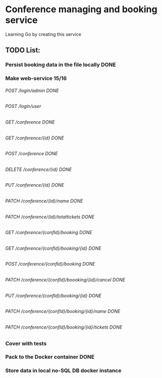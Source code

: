 # Conference managing and booking service

Learning Go by creating this service

## TODO List:
### Persist booking data in the file locally            DONE
### Make web-service                                    15/16
###### POST /login/admin                                DONE
###### POST /login/user
###### GET /conference                                  DONE
###### GET /conference/{id}                             DONE
###### POST /conference                                 DONE
###### DELETE /conference/{id}                          DONE
###### PUT /conference/{id}                             DONE
###### PATCH /conference/{id}/name                      DONE
###### PATCH /conference/{id}/totaltickets              DONE
###### GET /conference/{confId}/booking                 DONE
###### GET /conference/{confId}/booking/{id}            DONE
###### POST /conference/{confId}/booking                DONE
###### PATCH /conference/{confId}/boooking/{id}/cancel  DONE
###### PUT /conference/{confId}/booking/{id}            DONE
###### PATCH /conference/{confId}/booking/{id}/name     DONE
###### PATCH /conference/{confId}/booking/{id}/tickets  DONE
### Cover with tests
### Pack to the Docker container                        DONE
### Store data in local no-SQL DB docker instance
